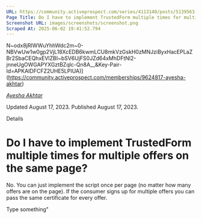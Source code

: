 ```yaml
---
URL: https://community.activeprospect.com/series/4113140/posts/5139563-do-i-have-to-implement-trustedform-multiple-times-for-multiple-offers-on-the-sa
Page Title: Do I have to implement TrustedForm multiple times for multiple offers on the same page?
Screenshot URL: images/screenshots/screenshot.png
Scraped At: 2025-06-02 19:41:52.794
---
```

N~odx8jRIWWuYhhWdc2m~0-NBVwUw1w0gp2VjL18XcEDB6kwmLCU8mkVzGskH0zMNJziByxHacEPLaZBr2SbaCEQhxEVlZBI~bSV6UjFS0JZd64xMhDFtNl2-jnneUgOWGAPYXGztBZqlc-Qn8A__&Key-Pair-Id=APKAIDFCFZ2UHE5LPIUA)](https://community.activeprospect.com/memberships/9624817-ayesha-akhtar)

[_Ayesha Akhtar_](https://community.activeprospect.com/memberships/9624817-ayesha-akhtar)

Updated August 17, 2023. Published August 17, 2023.

Details

# Do I have to implement TrustedForm multiple times for multiple offers on the same page?

No. You can just implement the script once per page (no matter how many offers are on the page). If the consumer signs up for multiple offers you can pass the same certificate for every offer.

Type something"
